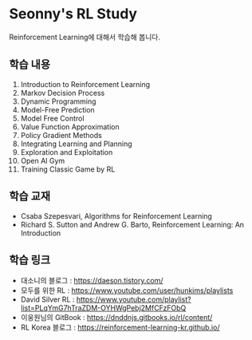 # Seonny's RL Study
Reinforcement Learning에 대해서 학습해 봅니다.

## 학습 내용
1. Introduction to Reinforcement Learning
2. Markov Decision Process
3. Dynamic Programming
4. Model-Free Prediction
5. Model Free Control
6. Value Function Approximation
7. Policy Gradient Methods
8. Integrating Learning and Planning
9. Exploration and Exploitation
10. Open AI Gym
11. Training Classic Game by RL

## 학습 교재
* Csaba Szepesvari, Algorithms for Reinforcement Learning
* Richard S. Sutton and Andrew G. Barto, Reinforcement Learning: An Introduction

## 학습 링크
* 대소니의 블로그 : https://daeson.tistory.com/
* 모두를 위한 RL : https://www.youtube.com/user/hunkims/playlists
* David Silver RL : https://www.youtube.com/playlist?list=PLqYmG7hTraZDM-OYHWgPebj2MfCFzFObQ
* 이웅원님의 GitBook : https://dnddnjs.gitbooks.io/rl/content/
* RL Korea 블로그 : https://reinforcement-learning-kr.github.io/
